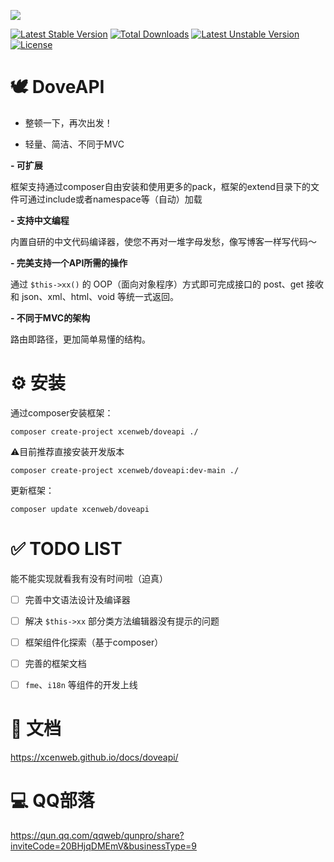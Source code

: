 ![](https://groupprocover.gtimg.cn/20693211651667013)

[![Latest Stable Version](http://poser.pugx.org/xcenweb/doveapi/v)](https://packagist.org/packages/xcenweb/doveapi) [![Total Downloads](http://poser.pugx.org/xcenweb/doveapi/downloads)](https://packagist.org/packages/xcenweb/doveapi) [![Latest Unstable Version](http://poser.pugx.org/xcenweb/doveapi/v/unstable)](https://packagist.org/packages/xcenweb/doveapi) [![License](http://poser.pugx.org/xcenweb/doveapi/license)](https://packagist.org/packages/xcenweb/doveapi)

# 🕊 DoveAPI

- 整顿一下，再次出发！

- 轻量、简洁、不同于MVC


**- 可扩展**

框架支持通过composer自由安装和使用更多的pack，框架的extend目录下的文件可通过include或者namespace等（自动）加载

**- 支持中文编程**

内置自研的中文代码编译器，使您不再对一堆字母发愁，像写博客一样写代码～

**- 完美支持一个API所需的操作**

通过 `$this->xx()` 的 OOP（面向对象程序）方式即可完成接口的 post、get 接收和 json、xml、html、void 等统一式返回。

**- 不同于MVC的架构**

路由即路径，更加简单易懂的结构。


# ⚙️ 安装

通过composer安装框架：
```composer
composer create-project xcenweb/doveapi ./
```

⚠️目前推荐直接安装开发版本

```composer
composer create-project xcenweb/doveapi:dev-main ./
```

更新框架：

```composer
composer update xcenweb/doveapi
```

# ✅ TODO LIST

能不能实现就看我有没有时间啦（迫真）

  - [ ] 完善中文语法设计及编译器
  - [ ] 解决 `$this->xx` 部分类方法编辑器没有提示的问题
  - [ ] 框架组件化探索（基于composer）
  - [ ] 完善的框架文档
  - [ ] `fme`、`i18n` 等组件的开发上线


# 📃 文档

https://xcenweb.github.io/docs/doveapi/


# 💻 QQ部落

https://qun.qq.com/qqweb/qunpro/share?inviteCode=20BHjqDMEmV&businessType=9
